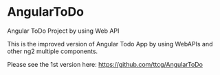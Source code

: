 # AngularToDo 
Angular ToDo Project by using Web API

This is the improved version of Angular Todo App by using WebAPIs and other ng2 multiple components.

Please see the 1st version here: https://github.com/ttcg/AngularToDo
